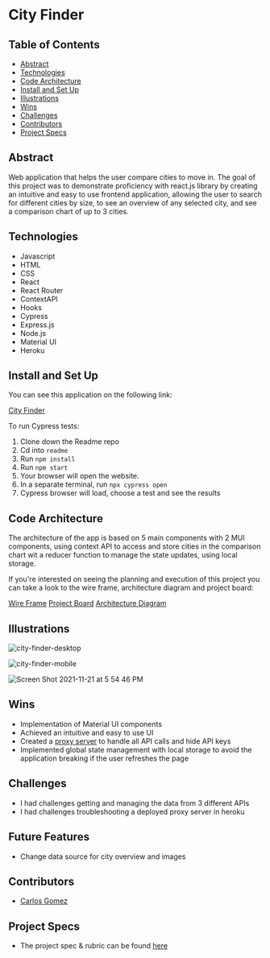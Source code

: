 # City Finder

## Table of Contents

- [Abstract](#Abstract)
- [Technologies](#Technologies)
- [Code Architecture](#Code-Architecture)
- [Install and Set Up](#Install-and-Set-Up)
- [Illustrations](#Illustrations)
- [Wins](#Wins)
- [Challenges](#Challenges)
- [Contributors](#Contributors)
- [Project Specs](#Project-Specs)

## Abstract

Web application that helps the user compare cities to move in.
The goal of this project was to demonstrate proficiency with react.js library by creating an intuitive and easy to use frontend application, allowing the user to search for different cities by size, to see an overview of any selected city, and see a comparison chart of up to 3 cities.

## Technologies

- Javascript
- HTML
- CSS
- React
- React Router
- ContextAPI
- Hooks
- Cypress
- Express.js
- Node.js
- Material UI
- Heroku

## Install and Set Up

You can see this application on the following link:

[City Finder](https://city-finder-2107.herokuapp.com/)

To run Cypress tests:

1. Clone down the Readme repo
2. Cd into `readme`
3. Run `npm install`
4. Run `npm start`
5. Your browser will open the website.
6. In a separate terminal, run `npx cypress open`
7. Cypress browser will load, choose a test and see the results


## Code Architecture

The architecture of the app is based  on 5 main components with 2 MUI components, using context API to access and store cities in the comparison chart wit a reducer function to manage the state updates, using local storage. 

If you're interested on seeing the planning and execution of this project you can take a look to the wire frame, architecture diagram and project board:

[Wire Frame](https://www.figma.com/file/GcUUaJsUScjWSct2hHFCF8/City-Finder?node-id=0%3A1)
[Project Board](https://github.com/karmacarlos/city-finder/projects/1)
[Architecture Diagram](https://www.figma.com/file/S5YgTinblZQSlPs6GA3k2A/City-Finder?node-id=0%3A1)

## Illustrations
![city-finder-desktop](https://user-images.githubusercontent.com/81398850/141854319-2315f669-2e44-4ef5-b672-498a6fb11f81.gif)

![city-finder-mobile](https://user-images.githubusercontent.com/81398850/141854345-2383998b-ceb3-4755-a129-1dc2fe4166cd.gif)

![Screen Shot 2021-11-21 at 5 54 46 PM](https://user-images.githubusercontent.com/81398850/142787572-6b2c58e0-6e87-411f-a20b-2ed064868eda.png)


## Wins

- Implementation of Material UI components
- Achieved an intuitive and easy to use UI
- Created a [proxy server](https://github.com/karmacarlos/city-finder-server) to handle all API calls and hide API keys
- Implemented global state management with local storage to avoid the application breaking if the user refreshes the page

## Challenges

- I had challenges getting and managing the data from 3 different APIs
- I had challenges troubleshooting a deployed proxy server in heroku

## Future Features

- Change data source for city overview and images

## Contributors

- [Carlos Gomez](https://github.com/karmacarlos)

## Project Specs

- The project spec & rubric can be found [here](https://frontend.turing.edu/projects/module-3/showcase.html)
